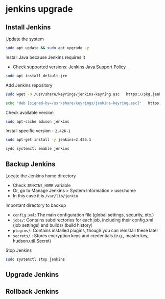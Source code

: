 # jenkins upgrade

## Install Jenkins

Update the system

```bash
sudo apt update && sudo apt upgrade -y
```

Install Java because Jenkins requires it

- Check supported versions: [Jenkins Java Support Policy](https://www.jenkins.io/doc/book/platform-information/support-policy-java)

```bash
sudo apt install default-jre
```

Add Jenkins repository

```bash
sudo wget -O /usr/share/keyrings/jenkins-keyring.asc   https://pkg.jenkins.io/debian-stable/jenkins.io-2023.key

echo "deb [signed-by=/usr/share/keyrings/jenkins-keyring.asc]"   https://pkg.jenkins.io/debian-stable binary/ | sudo tee   /etc/apt/sources.list.d/jenkins.list > /dev/null
```

Check available version

```bash
sudo apt-cache adison jenkins
```

Install specific version - `2.426-1`

```bash
sudo apt-get install -y jenkins=2.426.1
```

```bash
sydo systemctl enable jenkins
```

## Backup Jenkins

Locate the Jenkins home directory

- Check `JENKINS_HOME` variable
- Or, go to Manage Jenkins > System Information > user.home
- In this case it is `/var/lib/jenkin`

Important directory to backup

- `config.xml`: The main configuration file (global settings, security, etc.)
- `jobs/`: Contains subdirectories for each job, including their config.xml (job settings) and builds/ (build history)
- `plugins/`: Contains installed plugins, though you can reinstall these later
- `secrets/` : Stores encryption keys and credentials (e.g., master.key, hudson.util.Secret)

Stop Jenkins

```bash
sudo systemctl stop jenkins
```

## Upgrade Jenkins

## Rollback Jenkins
